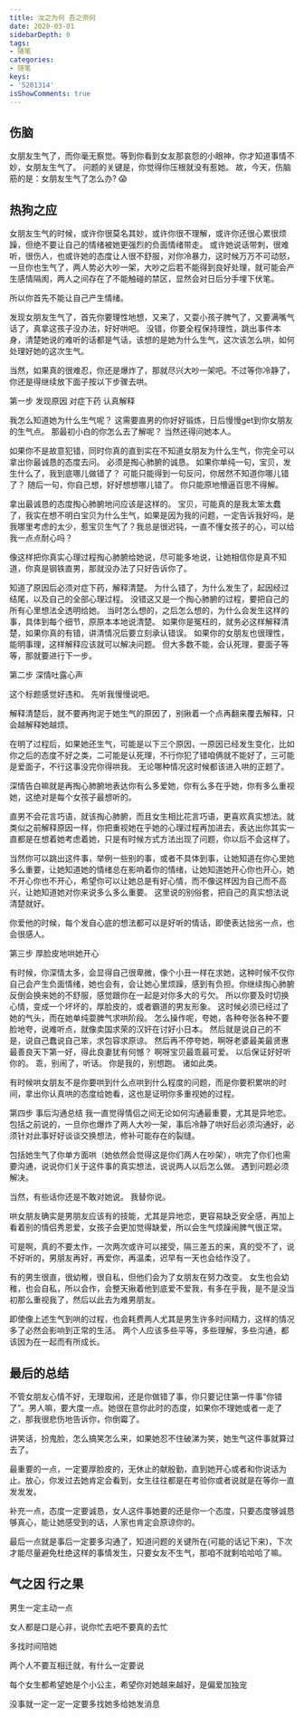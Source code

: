 ```yaml
---
title: 汝之为何 吾之奈何
date: 2020-03-01
sidebarDepth: 0
tags:
- 随笔
categories:
- 随笔
keys:
- '5201314'
isShowComments: true
---
```


<Boxx/>

## 伤脑

女朋友生气了，而你毫无察觉。等到你看到女友那哀怨的小眼神，你才知道事情不妙，女朋友生气了。
问题的关键是，你觉得你压根就没有惹她。
故，今天，伤脑筋的是：女朋友生气了怎么办? 😱

## 热狗之应

女朋友生气的时候，或许你很莫名其妙，或许你很不理解，或许你还很心累很烦躁，但绝不要让自己的情绪被她更强烈的负面情绪带走。
或许她说话带刺，很难听，很伤人，也或许她的态度让人很不舒服，对你冷暴力，这时候万万不可动怒，一旦你也生气了，两人势必大吵一架，大吵之后若不能得到良好处理，就可能会产生感情隔阂，两人之间存在了不能触碰的禁区，显然会对日后分手埋下伏笔。

所以你首先不能让自己产生情绪。

发现女朋友生气了，首先你要理性地想，又来了，又耍小孩子脾气了，又要满嘴气话了，真拿这孩子没办法，好好哄吧。
没错，你要全程保持理性，跳出事件本身，清楚她说的难听的话都是气话，该想的是她为什么生气，这次该怎么哄，如何处理好她的这次生气。

当然，如果真的很难忍，你还是爆炸了，那就尽兴大吵一架吧。不过等你冷静了，你还是得继续放下面子按以下步骤去哄。



第一步 发现原因 对症下药 认真解释

我怎么知道她为什么生气呢？
这需要直男的你好好锻炼，日后慢慢get到你女朋友的生气点。
那最初小白的你怎么去了解呢？
当然还得问她本人。

如果你不是故意犯错，同时你真的直到实在不知道女朋友为什么生气，你完全可以拿出你最诚恳的态度去问。
必须是掏心肺腑的诚恳。
如果你单纯一句，宝贝，发生什么了，我到底哪儿做错了？
可能只能得到一句反问，你居然不知道你哪儿错了？
随后一句，你自己想，好好想想哪儿错了。
你只能原地懵逼百思不得解。

拿出最诚恳的态度掏心肺腑地问应该是这样的。
宝贝，可能真的是我太笨太蠢了，我实在想不明白宝贝为什么生气，如果是因为我的问题，一定告诉我好吗，是我哪里考虑的太少，惹宝贝生气了？我总是很迟钝，一直不懂女孩子的心，可以给我一点点耐心吗？

像这样把你真实心理过程掏心肺腑给她说，尽可能多地说，让她相信你是真不知道，你真是钢铁直男，那就没办法了只好告诉你了。

知道了原因后必须对症下药，解释清楚。
为什么错了，为什么发生了，起因经过结尾，以及自己的全部心理过程。
没错这又是一个掏心肺腑的过程，要把自己的所有心里想法全透明给她。
当时怎么想的，之后怎么想的，为什么会发生这样的事，具体到每个细节，原原本本地说清楚。
如果你是冤枉的，就务必这样解释清楚，如果你真的有错，讲清情况后要立刻承认错误。
如果你的女朋友也很理性，能明事理，这样解释应该就可以解决问题。
但大多数不能，会认死理，要面子等等，那就要进行下一步。



第二步 深情吐露心声

这个标题感觉好违和。
先听我慢慢说吧。



解释清楚后，就不要再拘泥于她生气的原因了，别揪着一个点再翻来覆去解释，只会越解释她越烦。

在明了过程后，如果她还生气，可能是以下三个原因，一原因已经发生变化，比如你之后的态度不好之类，二可能是认死理，不行你犯了错咱俩就不能好了，三可能是爱面子，不行这事没完你得哄我。
无论哪种情况这时候都该进入哄的正题了。

深情告白嘛就是再掏心肺腑地表达你有么多爱她，你有么多在乎她，你有多么重视她，这绝对是每个女孩子最想听的。

直男不会花言巧语，就该掏心肺腑，而且女生相比花言巧语，更喜欢真实想法。就类似之前解释原因一样，你把重视她在乎她的心理过程再加进去，表达出你其实一直都是在想着她考虑着她，只是有时候方式方法出现了问题，你以后不会这样了。

当然你可以跳出这件事，举例一些别的事，或者不具体到事，让她知道在你心里她多么重要，让她知道她的情绪总在影响着你的情绪，让她知道她开心你也开心，她不开心你也不开心，希望你可以让她总是有好心情，而不像这样因为自己而不高兴，让她知道她对你来说多么多么重要。
这里说的别俗套，把自己的真实想法说清楚就好。

你爱他的时候，每个发自心底的想法都可以是好听的情话，即使表达拙劣一点，也会很感人。



第三步 厚脸皮地哄她开心

有时候，你深情太多，会显得自己很卑微，像个小丑一样在求她，这种时候不仅你自己会产生负面情绪，她也会有，会让她心里烦躁，感到有负担。你继续掏心肺腑反倒会换来她的不舒服，感觉跟你在一起是对你多大的亏欠。
所以你要及时切换心情，变成一个坏坏的，厚脸皮的，或者霸道的男友形象。
这时候必须已经过了她的气头，而在她单纯耍脾气求哄阶段。
怎么操作呢，夸她，各种夸张各种不要脸地夸，说难听点，就像卖国求荣的汉奸在讨好小日本。
然后就是说自己的不是，说自己蠢说自己笨，求包容求原谅。
然后再不停夸她，啊呀老婆最美最贤惠最善良天下第一好，得此良妻犹有何憾？
啊呀宝贝最乖最可爱。
以后保证好好听你的。
乖，别闹了，听话。
你是我的，别想跑。
诸如此类。

有时候哄女朋友不是你要哄到什么点哄到什么程度的问题，而是你要积累哄的时间，拿出你认真哄的态度给她看，这也是证明你多重视她的过程。



第四步 事后沟通总结
我一直觉得情侣之间无论如何沟通最重要，尤其是异地恋。
包括之前说的，一旦你也爆炸了两人大吵一架，事后冷静了哄好后必须沟通好，必须针对此事好好谈谈交换想法，修补可能存在的裂缝。

包括她生气了你单方面哄（她依然会觉得这是你们两人在吵架），哄完了你们也需要沟通，说说你们关于这件事的真实想法，说说两人以后怎么做。
遇到问题必须解决。



当然，有些话你还是不敢对她说。
我替你说。



哄女朋友确实是男朋友应该有的技能，尤其是异地恋，更容易缺乏安全感，再加上看着别的情侣秀恩爱，女孩子会更加觉得缺爱，所以会生气烦躁闹脾气很正常。

可是啊，真的不要太作，一次两次或许可以接受，隔三差五的来，真的受不了，说不好听的，男朋友再好，再爱你，再温柔，迟早有一天也会给作没了。

有的男生很直，很幼稚，很自私，但他们会为了女朋友在努力改变。
女生也会幼稚，也会自私，所以会作，会整天揪着他到底爱不爱我，有多在乎我，是不是没当初那么重视我了，然后以此去为难男朋友。

即使像上述生气到哄的过程，也会耗费两人尤其是男生许多时间精力，这样的情况多了必然会影响到正常的生活。
两个人应该多些平等，多些理解，多些沟通，都该因为在一起而有所成长。 

## 最后的总结

不管女朋友心情不好，无理取闹，还是你做错了事，你只要记住第一件事“你错了”。男人嘛，要大度一点。她很在意你此时的态度，如果你不理她或者一走了之，那我很悲伤地告诉你，你倒霉了。 

讲笑话，扮鬼脸，怎么搞笑怎么来，如果她忍不住破涕为笑，她生气这件事就算过去了。 

最重要的一点，一定要厚脸皮的，无休止的献殷勤，直到她开心或者和你说话为止。放心，你发过去她肯定会看到，女生往往都是在考验你或者说就是在等你一直发发发。

补充一点，态度一定要诚恳，女人这件事她要的还是你一个态度，只要态度够诚恳够真心，能让她感受到的话，人家也肯定会原谅你的。

最后一点就是事后一定要多沟通了，知道问题的关键所在(可能的话记下来)，下次才能尽量避免杜绝这样的事情发生，只要女友不生气，那咱不就剩哈哈哈了嘛。

## 气之因 行之果

男生一定主动一点

女人都是口是心非，说你忙去吧不要真的去忙

多找时间陪她

两个人不要互相迁就，有什么一定要说

每个女生都希望她是个小公主，希望你对她越来越好，是偏爱加独宠

没事就一定一定一定要多找她多给她发消息

<Reward/>